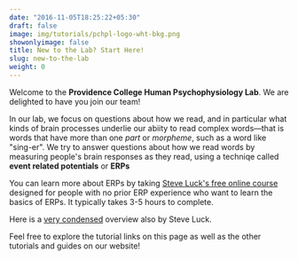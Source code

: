```yaml
---
date: "2016-11-05T18:25:22+05:30"
draft: false
image: img/tutorials/pchpl-logo-wht-bkg.png
showonlyimage: false
title: New to the Lab? Start Here!
slug: new-to-the-lab
weight: 0
---
```




Welcome to the **Providence College Human Psychophysiology Lab**.  We are delighted to have you join our team!

<!--more-->

In our lab, we focus on questions about how we read, and in particular what kinds of brain processes underlie our abiity to read complex words&mdash;that is words that have more than one *part* or *morpheme*, such as a word like "sing-er".  We try to answer questions about how we read words by measuring people's brain responses as they read, using a techniqe called **event related potentials** or **ERPs**

You can learn more about ERPs by taking [Steve Luck's free online course](https://courses.erpinfo.org/courses/Intro-to-ERPs) designed for people with no prior ERP experience who want to learn the basics of ERPs. It typically takes 3-5 hours to complete.

Here is a [very condensed](https://tinyurl.com/bp5xapx6) overview also by Steve Luck.

Feel free to explore the tutorial links on this page as well as the other tutorials and guides on our website!
